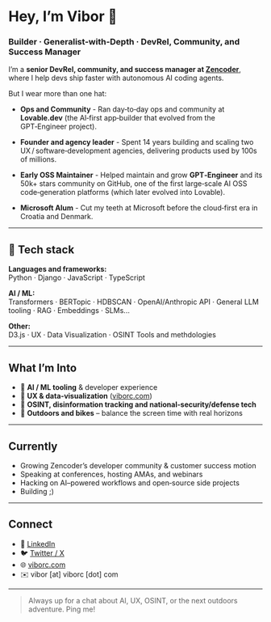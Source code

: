 # Hey, I’m Vibor 👋

### Builder · Generalist-with-Depth · DevRel, Community, and Success Manager

I’m a **senior DevRel, community, and success manager at [Zencoder](https://zencoder.ai)**, where I help devs ship faster with autonomous AI coding agents.

But I wear more than one hat:
- **Ops and Community** - Ran day‑to‑day ops and community at **Lovable.dev** (the AI‑first app‑builder that evolved from the GPT‑Engineer project).

- **Founder and agency leader** - Spent 14 years building and scaling two UX / software‑development agencies, delivering products used by 100s of millions.

- **Early OSS Maintainer** - Helped maintain and grow **GPT‑Engineer** and its 50k+ stars community on GitHub, one of the first large‑scale AI OSS code‑generation platforms (which later evolved into Lovable).

- **Microsoft Alum** - Cut my teeth at Microsoft before the cloud‑first era in Croatia and Denmark.

---

## 🚀 Tech stack

**Languages and frameworks:**  
Python · Django · JavaScript · TypeScript

**AI / ML:**  
Transformers · BERTopic · HDBSCAN · OpenAI/Anthropic API · General LLM tooling · RAG · Embeddings · SLMs... 

**Other:**  
D3.js · UX · Data Visualization · OSINT Tools and methdologies

---

## What I’m Into

- 🧠 **AI / ML tooling** & developer experience
- 🎨 **UX & data‑visualization** ([viborc.com](https://viborc.com))
- 🔎 **OSINT, disinformation tracking and national‑security/defense tech**
- 🌄 **Outdoors and bikes** – balance the screen time with real horizons

---

## Currently

- Growing Zencoder’s developer community & customer success motion
- Speaking at conferences, hosting AMAs, and webinars
- Hacking on AI–powered workflows and open‑source side projects
- Building ;)

---

## Connect

- 💼 [LinkedIn](https://www.linkedin.com/in/viborcipan)
- 🐦 [Twitter / X](https://twitter.com/viborc)
- 🌐 [viborc.com](https://viborc.com)
- ✉️ vibor [at] viborc [dot] com

---

> Always up for a chat about AI, UX, OSINT, or the next outdoors adventure. Ping me!
